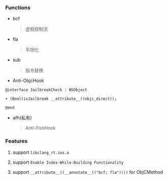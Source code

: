 ### Functions

* bcf

  > 虚假控制流

* fla

  > 平坦化

* sub

  > 指令替换
  
* Anti-ObjcHook

```objc
@interface JailbreakCheck : NSObject

+ (Bool)isJailbreak __attribute__((objc_direct));

@end
```

* afh(私有)

  > Anti-FishHook


### Features   

1. support `libclang_rt.ios.a`   

3. support `Enable Index-While-Building Functionality`

2. support `__attribute__((__annotate__(("bcf; fla"))))` for ObjCMethod

